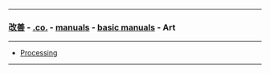 
---

### [改善](https://github.com/ttltrk/0C/blob/master/README.MD) - [.co.](https://github.com/ttltrk/PRG/blob/master/CODING.MD) - [manuals](https://github.com/ttltrk/PRG/blob/master/MAN.MD) - [basic manuals](https://github.com/ttltrk/PRG/blob/master/MANUALS.MD) - Art

---

* [Processing](https://github.com/ttltrk/ELSE/blob/master/PRF/BPRCM/BPRCM.MD)

---
